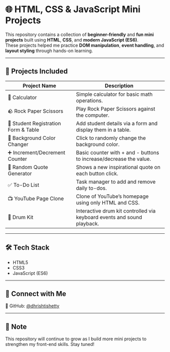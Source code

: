 # 🌐 HTML, CSS & JavaScript Mini Projects

This repository contains a collection of **beginner-friendly** and **fun mini projects** built using **HTML**, **CSS**, and **modern JavaScript (ES6)**.  
These projects helped me practice **DOM manipulation**, **event handling**, and **layout styling** through hands-on learning.

---

## 📁 Projects Included

| Project Name | Description |
|--------------|-------------|
| 🔢 Calculator | Simple calculator for basic math operations. |
| 🪨 Rock Paper Scissors | Play Rock Paper Scissors against the computer. |
| 🧾 Student Registration Form & Table | Add student details via a form and display them in a table. |
| 🎨 Background Color Changer | Click to randomly change the background color. |
| ➕ Increment/Decrement Counter | Basic counter with + and - buttons to increase/decrease the value. |
| 💬 Random Quote Generator | Shows a new inspirational quote on each button click. |
| ✅ To-Do List | Task manager to add and remove daily to-dos. |
| 📺 YouTube Page Clone | Clone of YouTube’s homepage using only HTML and CSS. |
| 🥁 Drum Kit | Interactive drum kit controlled via keyboard events and sound playback. |

---

## 🛠️ Tech Stack

- HTML5  
- CSS3  
- JavaScript (ES6)

---

## 🤝 Connect with Me

📌 GitHub: [@dhrishtishetty](https://github.com/dhrishtishetty)

---

## 📌 Note

This repository will continue to grow as I build more mini projects to strengthen my front-end skills. Stay tuned!

